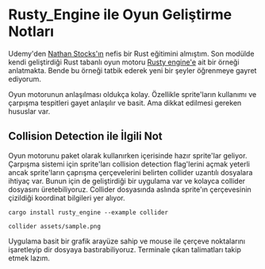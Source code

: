 # Rusty_Engine ile Oyun Geliştirme Notları

Udemy'den [Nathan Stocks'ın](https://www.udemy.com/user/nathanstocks/) nefis bir Rust eğitimini almıştım. Son modülde kendi geliştirdiği Rust tabanlı oyun motoru [Rusty engine'e](https://github.com/CleanCut/rusty_engine/) ait bir örneği anlatmakta. Bende bu örneği tatbik ederek yeni bir şeyler öğrenmeye gayret ediyorum.

Oyun motorunun anlaşılması oldukça kolay. Özellikle sprite'ların kullanımı ve çarpışma tespitleri gayet anlaşılır ve basit. Ama dikkat edilmesi gereken hususlar var.

## Collision Detection ile İlgili Not

Oyun motorunu paket olarak kullanırken içerisinde hazır sprite'lar geliyor. Çarpışma sistemi için sprite'ları collision detection flag'lerini açmak yeterli ancak sprite'ların çaprışma çerçevelerini belirten collider uzantılı dosyalara ihtiyaç var. Bunun için de geliştirdiği bir uygulama var ve kolayca collider dosyasını üretebiliyoruz. Collider dosyasında aslında sprite'ın çerçevesinin çizildiği koordinat bilgileri yer alıyor.

```shell
cargo install rusty_engine --example collider

collider assets/sample.png
```

Uygulama basit bir grafik arayüze sahip ve mouse ile çerçeve noktalarını işaretleyip dir dosyaya bastırabiliyoruz. Terminale çıkan talimatları takip etmek lazım.

